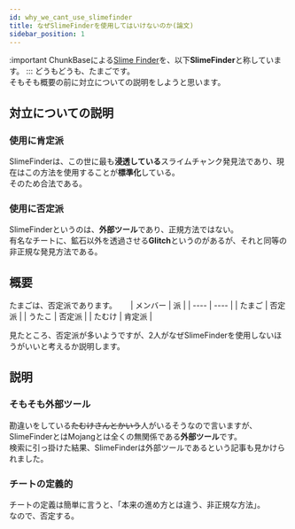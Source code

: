 ```yaml
---
id: why_we_cant_use_slimefinder
title: なぜSlimeFinderを使用してはいけないのか(論文)
sidebar_position: 1
---
```


:important
ChunkBaseによる[Slime Finder](https://www.chunkbase.com/apps/slime-finder)を、以下**SlimeFinder**と称しています。
:::
どうもどうも、たまごです。  
そもそも概要の前に対立についての説明をしようと思います。

## 対立についての説明
### 使用に肯定派
SlimeFinderは、この世に最も**浸透している**スライムチャンク発見法であり、現在はこの方法を使用することが**標準化**している。  
そのため合法である。

### 使用に否定派
SlimeFinderというのは、**外部ツール**であり、正規方法ではない。  
有名なチートに、鉱石以外を透過させる**Glitch**というのがあるが、それと同等の非正規な発見方法である。

## 概要
たまごは、否定派であります。　　
| メンバー | 派 |
| ---- | ---- |
| たまご | 否定派 |
| うたこ | 否定派 |
| たむけ | 肯定派 |

見たところ、否定派が多いようですが、2人がなぜSlimeFinderを使用しないほうがいいと考えるか説明します。

## 説明
### そもそも外部ツール
勘違いをしている~~たむけさんとかいう~~人がいるそうなので言いますが、SlimeFinderとはMojangとは全くの無関係である**外部ツール**です。  
検索に引っ掛けた結果、SlimeFinderは外部ツールであるという記事も見かけられました。  
### チートの定義的
チートの定義は簡単に言うと、「本来の進め方とは違う、非正規な方法」。  
なので、否定する。